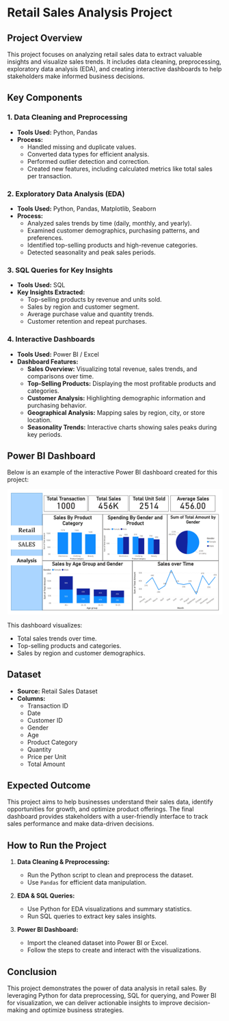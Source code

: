 # Retail Sales Analysis Project

## Project Overview

This project focuses on analyzing retail sales data to extract valuable insights and visualize sales trends. It includes data cleaning, preprocessing, exploratory data analysis (EDA), and creating interactive dashboards to help stakeholders make informed business decisions.

## Key Components

### 1. **Data Cleaning and Preprocessing**

- **Tools Used:** Python, Pandas
- **Process:**
  - Handled missing and duplicate values.
  - Converted data types for efficient analysis.
  - Performed outlier detection and correction.
  - Created new features, including calculated metrics like total sales per transaction.

### 2. **Exploratory Data Analysis (EDA)**

- **Tools Used:** Python, Pandas, Matplotlib, Seaborn
- **Process:**
  - Analyzed sales trends by time (daily, monthly, and yearly).
  - Examined customer demographics, purchasing patterns, and preferences.
  - Identified top-selling products and high-revenue categories.
  - Detected seasonality and peak sales periods.

### 3. **SQL Queries for Key Insights**

- **Tools Used:** SQL
- **Key Insights Extracted:**
  - Top-selling products by revenue and units sold.
  - Sales by region and customer segment.
  - Average purchase value and quantity trends.
  - Customer retention and repeat purchases.

### 4. **Interactive Dashboards**

- **Tools Used:** Power BI / Excel
- **Dashboard Features:**
  - **Sales Overview:** Visualizing total revenue, sales trends, and comparisons over time.
  - **Top-Selling Products:** Displaying the most profitable products and categories.
  - **Customer Analysis:** Highlighting demographic information and purchasing behavior.
  - **Geographical Analysis:** Mapping sales by region, city, or store location.
  - **Seasonality Trends:** Interactive charts showing sales peaks during key periods.

## Power BI Dashboard

Below is an example of the interactive Power BI dashboard created for this project:

![Power BI Dashboard](./RSA_screenshot.jpg)

This dashboard visualizes:
- Total sales trends over time.
- Top-selling products and categories.
- Sales by region and customer demographics.

## Dataset

- **Source:** Retail Sales Dataset
- **Columns:**
  - Transaction ID
  - Date
  - Customer ID
  - Gender
  - Age
  - Product Category
  - Quantity
  - Price per Unit
  - Total Amount

## Expected Outcome

This project aims to help businesses understand their sales data, identify opportunities for growth, and optimize product offerings. The final dashboard provides stakeholders with a user-friendly interface to track sales performance and make data-driven decisions.

## How to Run the Project

1. **Data Cleaning & Preprocessing:**
   - Run the Python script to clean and preprocess the dataset.
   - Use `Pandas` for efficient data manipulation.

2. **EDA & SQL Queries:**
   - Use Python for EDA visualizations and summary statistics.
   - Run SQL queries to extract key sales insights.

3. **Power BI Dashboard:**
   - Import the cleaned dataset into Power BI or Excel.
   - Follow the steps to create and interact with the visualizations.

## Conclusion

This project demonstrates the power of data analysis in retail sales. By leveraging Python for data preprocessing, SQL for querying, and Power BI for visualization, we can deliver actionable insights to improve decision-making and optimize business strategies.
